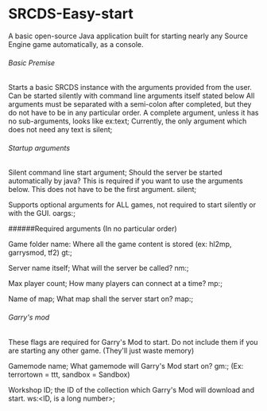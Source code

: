 # SRCDS-Easy-start
A basic open-source Java application built for starting nearly any Source Engine game automatically, as a console.

###### Basic Premise

Starts a basic SRCDS instance with the arguments provided from the user. Can be started silently with command line arguments itself stated below
All arguments must be separated with a semi-colon after completed, but they do not have to be in any particular order.
A complete argument, unless it has no sub-arguments, looks like ex:text;
Currently, the only argument which does not need any text is silent;

###### Startup arguments

Silent command line start argument; Should the server be started automatically by java?
This is required if you want to use the arguments below. This does not have to be the first argument.
silent;

Supports optional arguments for ALL games, not required to start silently or with the GUI.
oargs:<extra arguments for SRCDS itself>;

######Required arguments 
(In no particular order)

Game folder name: Where all the game content is stored (ex: hl2mp, garrysmod, tf2)
gt:<FOLDER name>;

Server name itself; What will the server be called?
nm:<name>;

Max player count; How many players can connect at a time?
mp:<number>;

Name of map; What map shall the server start on?
map:<name>;

###### Garry's mod

These flags are required for Garry's Mod to start.
Do not include them if you are starting any other game. (They'll just waste memory)

Gamemode name; What gamemode will Garry's Mod start on?
gm:<Gamemode FOLDER name>;
(Ex: terrortown = ttt, sandbox = Sandbox)

Workshop ID; the ID of the collection which Garry's Mod will download and start.
ws:<ID, is a long number>;

